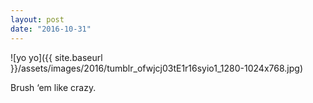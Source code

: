 ```yaml
---
layout: post
date: "2016-10-31"
---
```


![yo yo]({{ site.baseurl }}/assets/images/2016/tumblr_ofwjcj03tE1r16syio1_1280-1024x768.jpg)

Brush ‘em like crazy.
